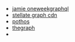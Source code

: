 -  [jamie oneweekgraphql](https://oneweekgraphql.com/)
- [stellate graph cdn](https://stellate.co/)
- [pothos](https://pothos-graphql.dev/)
- [thegraph](https://thegraph.com/en/)
- 